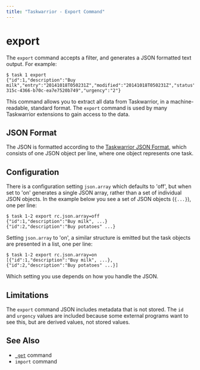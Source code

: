 ```yaml
---
title: "Taskwarrior - Export Command"
---
```


# export

The `export` command accepts a filter, and generates a JSON formatted text output.
For example:

```
$ task 1 export
{"id":1,"description":"Buy milk","entry":"20141018T050231Z","modified":"20141018T050231Z","status":"pending","uuid":"a360fc44-315c-4366-b70c-ea7e7520b749","urgency":"2"}
```

This command allows you to extract all data from Taskwarrior, in a machine-readable, standard format.
The `export` command is used by many Taskwarrior extensions to gain access to the data.

## JSON Format

The JSON is formatted according to the [Taskwarrior JSON Format](/docs/design/task), which consists of one JSON object per line, where one object represents one task.

## Configuration

There is a configuration setting `json.array` which defaults to \'off\', but when set to \'on\' generates a single JSON array, rather than a set of individual JSON objects.
In the example below you see a set of JSON objects (`{...}`), one per line:

```
$ task 1-2 export rc.json.array=off
{"id":1,"description":"Buy milk", ...}
{"id":2,"description":"Buy potatoes" ...}
```

Setting `json.array` to \'on\', a similar structure is emitted but the task objects are presented in a list, one per line:

```
$ task 1-2 export rc.json.array=on
[{"id":1,"description":"Buy milk", ...},
{"id":2,"description":"Buy potatoes" ...}]
```

Which setting you use depends on how you handle the JSON.

## Limitations

The `export` command JSON includes metadata that is not stored.
The `id` and `urgency` values are included because some external programs want to see this, but are derived values, not stored values.

## See Also

- [`_get`](/docs/commands/_get) command
- `import` command
